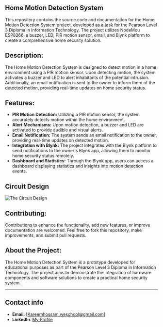 

## Home Motion Detection System

This repository contains the source code and documentation for the Home Motion Detection System project, developed as a task for the Pearson Level 3 Diploma in Information Technology. The project utilizes NodeMcu ESP8266, a buzzer, LED, PIR motion sensor, email, and Blynk platform to create a comprehensive home security solution.

## Description:

The Home Motion Detection System is designed to detect motion in a home environment using a PIR motion sensor. Upon detecting motion, the system activates a buzzer and LED to alert inhabitants of the potential intrusion. Additionally, an email notification is sent to the owner to inform them of the detected motion, providing real-time updates on home security status.

## Features:

- **PIR Motion Detection:** Utilizing a PIR motion sensor, the system accurately detects motion within the home environment.
- **Alert Mechanisms:** Upon motion detection, a buzzer and LED are activated to provide audible and visual alerts.
- **Email Notification:** The system sends an email notification to the owner, providing real-time updates on detected motion.
- **Integration with Blynk:** The project integrates with the Blynk platform to send notifications to the owner's Blynk app, allowing them to monitor home security status remotely.
- **Dashboard and Statistics:** Through the Blynk app, users can access a dashboard displaying statistics and insights into motion detection events.

## Circuit Design

![The Circuit Design](/imgs/ciruit.png)

## Contributing:

Contributions to enhance the functionality, add new features, or improve documentation are welcomed. Feel free to fork this repository, make improvements, and submit pull requests.


## About the Project:

The Home Motion Detection System is a prototype developed for educational purposes as part of the Pearson Level 3 Diploma in Information Technology. The project aims to demonstrate the integration of hardware components and software solutions to create a practical home security system.

---
## Contact info
- **Email**: [Kareemhossam.weschool@gmail.com]
- **LinkedIn**: [My Profile](www.linkedin.com/in/kareem-hossam-ghorab-a52b35235/)
